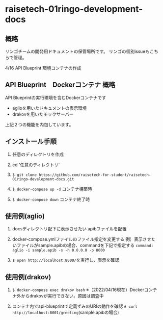# raisetech-01ringo-development-docs

## 概略

リンゴチームの開発用ドキュメントの保管場所です。
リンゴの個別issueもこちらで管理。

4/16 API Blueprint 環境コンテナの作成

## API Blueprint　Dockerコンテナ 概略

API Blueprintの実行環境を含むDockerコンテナです

- aglioを用いたドキュメントの表示環境
- drakovを用いたモックサーバー

上記２つの機能を内包しています。

## インストール手順

1. 任意のディレクトリを作成

2. cd '任意のディレクトリ'

3. ```$ git clone https://github.com/raisetech-for-student/raisetech-01ringo-development-docs.git```

4. ```$ docker-compose up -d```
  コンテナ構築時

5. ```$ docker-compose down```
  コンテナ終了時

## 使用例(aglio)

1. docsディレクトリ配下に表示させたい.apibファイルを配置

2. docker-compose.ymlファイルのファイル指定を変更する
  例）表示させたいファイルがsample.apibの場合、commandを下記で指定する
  ```command: aglio -i sample.apib -s -h 0.0.0.0 -p 8000```
  
3. ```$ open http://localhost:8000/```を実行し、表示を確認

## 使用例(drakov)

1. ```$ docker-compose exec drakov bash```
  ※（2022/04/16現在）Dockerコンテナ外からdrakovが実行できない。原因は調査中

2. コンテナ内でapi-blueprintで定義ずみのURIの動作を確認
  ```# curl http://localhost:8001/greeting```(sample.apibの場合)
